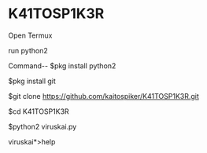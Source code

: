 # K41TOSP1K3R

Open Termux

run python2

Command--
$pkg install python2

$pkg install git

$git clone https://github.com/kaitospiker/K41TOSP1K3R.git

$cd K41TOSP1K3R

$python2 viruskai.py

viruskai*>help
